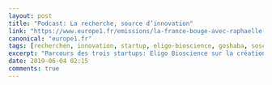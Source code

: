 ```yaml
---
layout: post
title: "Podcast: La recherche, source d’innovation"
link: "https://www.europe1.fr/emissions/la-france-bouge-avec-raphaelle-duchemin/raphaelle-duchemin-la-recherche-source-dinnovation-3902518"
canonical: "europe1.fr"
tags: [recherchen, innovation, startup, eligo-bioscience, goshaba, soscience, europe1.fr]
excerpt: "Parcours des trois startups: Eligo Bioscience sur la création des antibiotiques intelligents, capables de trier les bactéries et de ne tuer que les mauvaises; Goshaba, la première solution qui rassemble sciences cognitives et jeu vidéo pour permettre aux entreprises de recruter par le biais de jeux qui font émerger les compétences réelles du candidat; et SoScience pour mettre les travaux des scientifiques au service de la société."
date: 2019-06-04 02:15
comments: true
---
```

